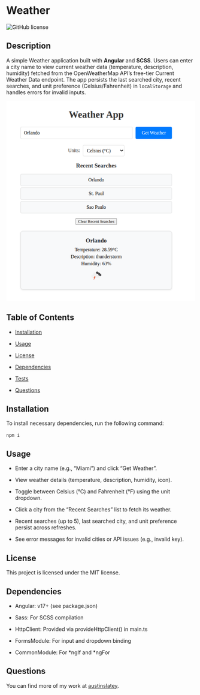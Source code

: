 # Weather
![GitHub license](https://img.shields.io/badge/license-MIT-blue.svg)

## Description

A simple Weather application built with **Angular** and **SCSS**. Users can enter a city name to view current weather data (temperature, description, humidity) fetched from the OpenWeatherMap API’s free-tier Current Weather Data endpoint. The app persists the last searched city, recent searches, and unit preference (Celsius/Fahrenheit) in `localStorage` and handles errors for invalid inputs.

![Application](./assets/screenshot.png)

## Table of Contents 

* [Installation](#installation)

* [Usage](#usage)

* [License](#license)

* [Dependencies](#dependencies)

* [Tests](#tests)

* [Questions](#questions)

## Installation

To install necessary dependencies, run the following command:

`npm i`

## Usage

- Enter a city name (e.g., “Miami”) and click “Get Weather”.

- View weather details (temperature, description, humidity, icon).

- Toggle between Celsius (°C) and Fahrenheit (°F) using the unit dropdown.

- Click a city from the “Recent Searches” list to fetch its weather.

- Recent searches (up to 5), last searched city, and unit preference persist across refreshes.

- See error messages for invalid cities or API issues (e.g., invalid key).

## License

This project is licensed under the MIT license.
  
## Dependencies
- Angular: v17+ (see package.json)

- Sass: For SCSS compilation

- HttpClient: Provided via provideHttpClient() in main.ts

- FormsModule: For input and dropdown binding

- CommonModule: For *ngIf and *ngFor

## Questions
You can find more of my work at [austinslatey](https://github.com/austinslatey/).

